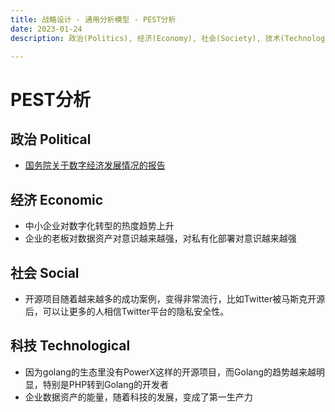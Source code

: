 ```yaml
---
title: 战略设计 - 通用分析模型 - PEST分析
date: 2023-01-24
description: 政治(Politics), 经济(Economy), 社会(Society), 技术(Technology)

---
```


# PEST分析

## 政治 Political

* [国务院关于数字经济发展情况的报告](http://www.npc.gov.cn/npc/c30834/202211/dd847f6232c94c73a8b59526d61b4728.shtml)



## 经济 Economic

* 中小企业对数字化转型的热度趋势上升
* 企业的老板对数据资产对意识越来越强，对私有化部署对意识越来越强


## 社会 Social

* 开源项目随着越来越多的成功案例，变得非常流行，比如Twitter被马斯克开源后，可以让更多的人相信Twitter平台的隐私安全性。

## 科技 Technological

* 因为golang的生态里没有PowerX这样的开源项目，而Golang的趋势越来越明显，特别是PHP转到Golang的开发者
* 企业数据资产的能量，随着科技的发展，变成了第一生产力